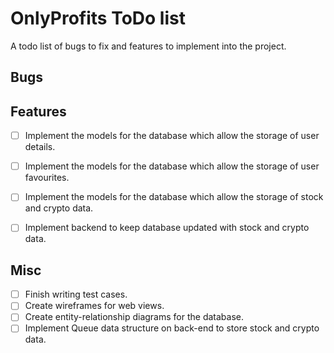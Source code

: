 # OnlyProfits ToDo list
A todo list of bugs to fix and features to implement into the project.

## Bugs

## Features
- [ ] Implement the models for the database which allow the storage of user details.
- [ ] Implement the models for the database which allow the storage of user favourites.
- [ ] Implement the models for the database which allow the storage of stock and crypto data.

- [ ] Implement backend to keep database updated with stock and crypto data.

## Misc
- [ ] Finish writing test cases.
- [ ] Create wireframes for web views.
- [ ] Create entity-relationship diagrams for the database.
- [ ] Implement Queue data structure on back-end to store stock and crypto data.
